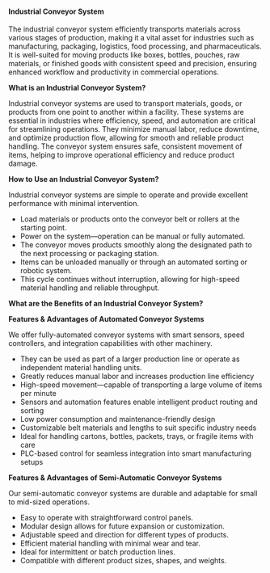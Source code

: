 #### **Industrial Conveyor System**
The industrial conveyor system efficiently transports materials across various stages of production, making it a vital asset for industries such as manufacturing, packaging, logistics, food processing, and pharmaceuticals.
It is well-suited for moving products like boxes, bottles, pouches, raw materials, or finished goods with consistent speed and precision, ensuring enhanced workflow and productivity in commercial operations.

**What is an Industrial Conveyor System?**

Industrial conveyor systems are used to transport materials, goods, or products from one point to another within a facility.
These systems are essential in industries where efficiency, speed, and automation are critical for streamlining operations.
They minimize manual labor, reduce downtime, and optimize production flow, allowing for smooth and reliable product handling.
The conveyor system ensures safe, consistent movement of items, helping to improve operational efficiency and reduce product damage.

**How to Use an Industrial Conveyor System?**

Industrial conveyor systems are simple to operate and provide excellent performance with minimal intervention.

- Load materials or products onto the conveyor belt or rollers at the starting point.
- Power on the system—operation can be manual or fully automated.
- The conveyor moves products smoothly along the designated path to the next processing or packaging station.
- Items can be unloaded manually or through an automated sorting or robotic system.
- This cycle continues without interruption, allowing for high-speed material handling and reliable throughput.

**What are the Benefits of an Industrial Conveyor System?**

**Features & Advantages of Automated Conveyor Systems**

We offer fully-automated conveyor systems with smart sensors, speed controllers, and integration capabilities with other machinery.
- They can be used as part of a larger production line or operate as independent material handling units.
- Greatly reduces manual labor and increases production line efficiency
- High-speed movement—capable of transporting a large volume of items per minute
- Sensors and automation features enable intelligent product routing and sorting
- Low power consumption and maintenance-friendly design
- Customizable belt materials and lengths to suit specific industry needs
- Ideal for handling cartons, bottles, packets, trays, or fragile items with care
- PLC-based control for seamless integration into smart manufacturing setups

**Features & Advantages of Semi-Automatic Conveyor Systems**

Our semi-automatic conveyor systems are durable and adaptable for small to mid-sized operations.

- Easy to operate with straightforward control panels.
- Modular design allows for future expansion or customization.
- Adjustable speed and direction for different types of products.
- Efficient material handling with minimal wear and tear.
- Ideal for intermittent or batch production lines.
- Compatible with different product sizes, shapes, and weights.